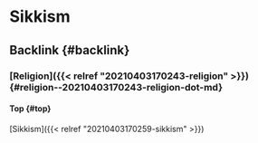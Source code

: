# Sikkism


## Backlink {#backlink}


### [Religion]({{< relref "20210403170243-religion" >}}) {#religion--20210403170243-religion-dot-md}


#### Top {#top}

[Sikkism]({{< relref "20210403170259-sikkism" >}})
